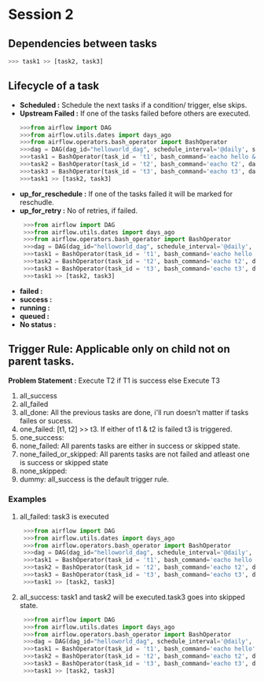 # Session 2

## Dependencies between tasks
```python
>>> task1 >> [task2, task3]
```

## Lifecycle of a task
- **Scheduled :** Schedule the next tasks if a condition/ trigger, else skips.
- **Upstream Failed :** If one of the tasks failed before others are executed.
     ```python
     >>>from airflow import DAG
     >>>from airflow.utils.dates import days_ago
     >>>from airflow.operators.bash_operator import BashOperator
     >>>dag = DAG(dag_id="helloworld_dag", schedule_interval='@daily', start_date=days_ago(1))
     >>>task1 = BashOperator(task_id = 't1', bash_command='eacho hello && exit 1', dag = dag)
     >>>task2 = BashOperator(task_id = 't2', bash_command='eacho t2', dag = dag)
     >>>task3 = BashOperator(task_id = 't3', bash_command='eacho t3', dag = dag)
     >>>task1 >> [task2, task3]
     ```
- **up_for_reschedule :** If one of the tasks failed it will be marked for reschudle.
- **up_for_retry :** No of retries, if failed.
    ```python
     >>>from airflow import DAG
     >>>from airflow.utils.dates import days_ago
     >>>from airflow.operators.bash_operator import BashOperator
     >>>dag = DAG(dag_id="helloworld_dag", schedule_interval='@daily', start_date=days_ago(1))
     >>>task1 = BashOperator(task_id = 't1', bash_command='eacho hello && exit 1', dag = dag, retries=3)
     >>>task2 = BashOperator(task_id = 't2', bash_command='eacho t2', dag = dag)
     >>>task3 = BashOperator(task_id = 't3', bash_command='eacho t3', dag = dag)
     >>>task1 >> [task2, task3]
     ```
- **failed :**
- **success :**
- **running :**
- **queued :**
- **No status :**

## Trigger Rule: Applicable only on child not on parent tasks.
**Problem Statement :** Execute T2 if T1 is success else Execute T3
1. all_success
2. all_failed
3. all_done: All the previous tasks are done, i'll run doesn't matter if tasks failes or sucess.
4. one_failed: [t1, t2] >> t3. If either of t1 & t2 is failed t3 is triggered.
5. one_success:
6. none_failed: All parents tasks are either in success or skipped state.
7. none_failed_or_skipped: All parents tasks are not failed and atleast one is success or skipped state
8. none_skipped:
9. dummy:
all_success is the default trigger rule.

### Examples
1. all_failed: task3 is executed
    ```python
     >>>from airflow import DAG
     >>>from airflow.utils.dates import days_ago
     >>>from airflow.operators.bash_operator import BashOperator
     >>>dag = DAG(dag_id="helloworld_dag", schedule_interval='@daily', start_date=days_ago(1))
     >>>task1 = BashOperator(task_id = 't1', bash_command='eacho hello && exit 1', dag = dag)
     >>>task2 = BashOperator(task_id = 't2', bash_command='eacho t2', dag = dag)
     >>>task3 = BashOperator(task_id = 't3', bash_command='eacho t3', dag = dag, trigger_rule='all_failed')
     >>>task1 >> [task2, task3]
     ```
2. all_success: task1 and task2 will be executed.task3 goes into skipped state.
    ```python
     >>>from airflow import DAG
     >>>from airflow.utils.dates import days_ago
     >>>from airflow.operators.bash_operator import BashOperator
     >>>dag = DAG(dag_id="helloworld_dag", schedule_interval='@daily', start_date=days_ago(1))
     >>>task1 = BashOperator(task_id = 't1', bash_command='eacho hello', dag = dag)
     >>>task2 = BashOperator(task_id = 't2', bash_command='eacho t2', dag = dag)
     >>>task3 = BashOperator(task_id = 't3', bash_command='eacho t3', dag = dag, trigger_rule='all_failed')
     >>>task1 >> [task2, task3]
     ```